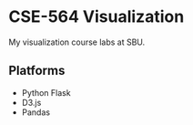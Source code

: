 # CSE-564 Visualization

My visualization course labs at SBU.

## Platforms

- Python Flask
- D3.js
- Pandas
